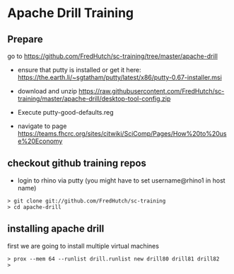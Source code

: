 Apache Drill Training
===

Prepare
---

go to https://github.com/FredHutch/sc-training/tree/master/apache-drill

* ensure that putty is installed or get it here: 
  https://the.earth.li/~sgtatham/putty/latest/x86/putty-0.67-installer.msi
* download and unzip https://raw.githubusercontent.com/FredHutch/sc-training/master/apache-drill/desktop-tool-config.zip
* Execute putty-good-defaults.reg

* navigate to page https://teams.fhcrc.org/sites/citwiki/SciComp/Pages/How%20to%20use%20Economy

checkout github training repos
---

* login to rhino via putty (you might have to set username@rhino1 in host name) 

```
> git clone git://github.com/FredHutch/sc-training
> cd apache-drill
```

installing apache drill 
---

first we are going to install multiple virtual machines

```
> prox --mem 64 --runlist drill.runlist new drill80 drill81 drill82
>
```
